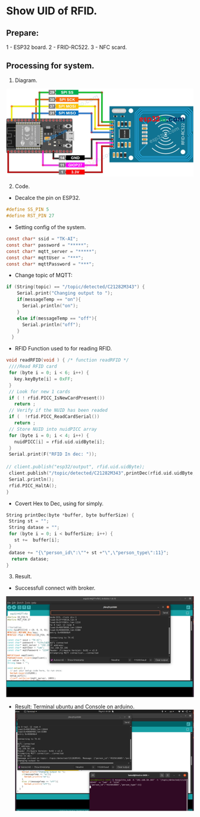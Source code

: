 # Show UID of RFID.

## Prepare:
1 - ESP32 board.
2 - FRID-RC522.
3 - NFC scard.

## Processing for system.
1. Diagram.

![image](Image/diagram.jpg)

2. Code.
- Decalce the pin on ESP32.
```c
#define SS_PIN 5
#define RST_PIN 27
```
- Setting config of the system.
```c
const char* ssid = "TK-AI";
const char* password = "*****";
const char* mqtt_server = "*****";
const char* mqttUser = "***";
const char* mqttPassword = "***";
```
- Change topic of MQTT:
```c
if (String(topic) == "/topic/detected/C21282M343") {
    Serial.print("Changing output to ");
    if(messageTemp == "on"){
      Serial.println("on");
    }
    else if(messageTemp == "off"){
      Serial.println("off");
    }
  }
```
- RFID Function used to  for reading RFID.
```c
void readRFID(void ) { /* function readRFID */
 ////Read RFID card
 for (byte i = 0; i < 6; i++) {
   key.keyByte[i] = 0xFF;
 }
 // Look for new 1 cards
 if ( ! rfid.PICC_IsNewCardPresent())
   return ;
 // Verify if the NUID has been readed
 if (  !rfid.PICC_ReadCardSerial())
   return ;
 // Store NUID into nuidPICC array
 for (byte i = 0; i < 4; i++) {
   nuidPICC[i] = rfid.uid.uidByte[i];
 }
 Serial.print(F("RFID In dec: "));
 
// client.publish("esp32/output", rfid.uid.uidByte);
 client.publish("/topic/detected/C21282M343",printDec(rfid.uid.uidByte, rfid.uid.size).c_str());
 Serial.println();
 rfid.PICC_HaltA();
}
```    
- Covert Hex to Dec, using for simply.
```c
String printDec(byte *buffer, byte bufferSize) {
 String st = "";
 String datase = "";
 for (byte i = 0; i < bufferSize; i++) {
   st +=  buffer[i];
 }
 datase += "{\"person_id\":\""+ st +"\",\"person_type\":11}";
  return datase;
}

```
3. Result.
- Successfull connect with broker.

![Image](Image/12.png)

- Result: Terminal ubuntu and Console on arduino.
![imag](Image/59.png)


